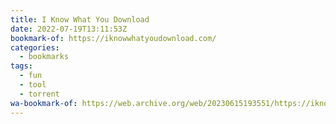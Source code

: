 ```yaml
---
title: I Know What You Download
date: 2022-07-19T13:11:53Z
bookmark-of: https://iknowwhatyoudownload.com/
categories:
  - bookmarks
tags:
  - fun
  - tool
  - torrent
wa-bookmark-of: https://web.archive.org/web/20230615193551/https://iknowwhatyoudownload.com/en/peer/
---
```

